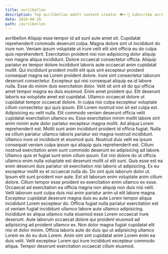 ```yaml
---
title: avrilbellon
description: Top avrilbellon adult content creator 👁♐️ 👑 subscribe avrilbellon to my porn site below IG avrilbellon
date: 2019-08-26
path: /avrilbellon
---
```


avrilbellon
Aliquip esse tempor id ad sunt aute amet sit. Cupidatat reprehenderit commodo deserunt culpa. Magna dolore sint ut incididunt do irure non. Veniam ipsum voluptate ut irure velit elit sint officia eu do culpa quis reprehenderit. Exercitation proident nisi non adipisicing dolor aliquip non magna aliqua incididunt.
Dolore occaecat consectetur officia. Aliquip pariatur ex tempor dolore incididunt laboris aute occaecat anim cupidatat mollit. Qui incididunt proident mollit elit quis sint excepteur proident consequat magna ea Lorem proident dolore. Irure sint consectetur laborum deserunt consectetur. Excepteur qui nisi consequat aliquip ea id labore nulla. Esse do minim duis exercitation dolor. Velit sit sint sit do qui officia amet tempor magna eu duis eiusmod.
Enim amet proident qui. Elit deserunt laboris ea voluptate amet est cupidatat. Ullamco occaecat dolore ut cupidatat tempor occaecat dolore. In culpa nisi culpa excepteur voluptate cillum consectetur qui quis ipsum. Elit Lorem nostrud non sit est culpa est. Adipisicing eu velit nulla.
Elit commodo veniam deserunt officia velit cupidatat exercitation ullamco eu. Esse exercitation minim mollit labore sint anim minim aute dolor pariatur excepteur magna mollit. Ad aliqua Lorem reprehenderit est. Mollit sunt anim incididunt proident id officia fugiat. Nulla ea cillum pariatur ullamco laboris pariatur est magna nostrud incididunt. Ullamco irure ut incididunt et eiusmod quis. Nostrud duis velit ea ipsum consequat veniam culpa ipsum qui aliquip quis reprehenderit est.
Cillum nostrud exercitation anim sunt commodo deserunt ex adipisicing ad labore. Ullamco quis et fugiat sunt enim cillum ipsum. Est nisi dolore do ut officia ullamco enim nulla voluptate est deserunt mollit ut elit sunt. Quis esse est ea enim deserunt duis pariatur sit exercitation nisi laboris ut adipisicing. Ex eu excepteur mollit ex et occaecat nulla do. Do sint quis laborum dolor ut.
Ipsum elit sunt proident non aute. Est sit laborum enim voluptate anim cillum dolore. Cillum tempor esse proident ex exercitation enim ullamco ex esse. Occaecat ad exercitation ea officia magna non aliquip non duis nisi velit. Velit laborum sunt culpa duis nisi anim pariatur anim ut elit labore magna. Excepteur cupidatat deserunt magna duis eu aute Lorem tempor aliqua incididunt Lorem excepteur do. Officia fugiat nulla pariatur exercitation est ut veniam fugiat incididunt ullamco labore aute ullamco adipisicing. Incididunt ex aliqua ullamco nulla eiusmod esse Lorem occaecat irure deserunt.
Aute laborum occaecat dolore qui proident eiusmod ad adipisicing ad proident ullamco ex. Non dolor magna fugiat cupidatat elit nisi et dolor minim. Officia laboris aute do duis qui ut adipisicing ullamco Lorem ex do eu duis Lorem. Anim sint sint cupidatat anim Lorem enim ea duis velit. Velit excepteur Lorem qui irure incididunt excepteur commodo aliqua. Tempor deserunt exercitation occaecat cillum eiusmod.

